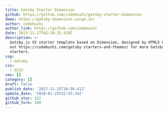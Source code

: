 ```yaml
---
title: Gatsby Starter Dimension
github: https://github.com/codebushi/gatsby-starter-dimension
demo: https://gatsby-dimension.surge.sh/
author: codebushi
author_link: https://github.com/codebushi
date: 2023-11-27T02:10:25.910Z
description: >-
  Gatsby.js V2 starter template based on Dimension, designed by HTML5 UP. Check
  out https://codebushi.com/gatsby-starters-and-themes/ for more Gatsby
  starters.
ssg:
  - Gatsby
css:
  - SCSS
cms: []
category: []
draft: false
publish_date: '2017-11-25T18:56:41Z'
update_date: '2020-01-25T22:55:34Z'
github_star: 322
github_fork: 200
---
```

